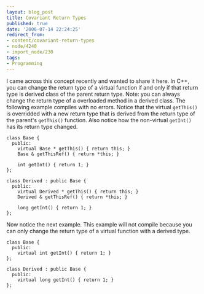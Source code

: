 ```yaml
---
layout: blog_post
title: Covariant Return Types
published: true
date: '2006-07-14 22:24:25'
redirect_from:
- content/covariant-return-types
- node/4240
- import_node/230
tags:
- Programming
---
```


I came across this concept recently and wanted to share it here. In C++, you can change the return type of a virtual function if and only if that return type is derived class of the parent return type. Note: you can always change the return type of a overloaded method in a derived class. The following example compiles with no errors. Notice that the virtual `getThis()` is overridded with a new return type that is derived from the return type of the parent's `getThis()` function. Also notice how the non-virtual `getInt()` has its return type changed.

    class Base {
      public:
        virtual Base * getThis() { return this; }
        Base & getThisRef() { return *this; }

        int getInt() { return 1; }
    };

    class Derived : public Base {
      public:
        virtual Derived * getThis() { return this; }
        Derived & getThisRef() { return *this; }

        long getInt() { return 1; }
    };

Now notice the next example. This example will not compile because you can only change the return type of a virtual function with a derived type.

    class Base {
      public:
        virtual int getInt() { return 1; }
    };

    class Derived : public Base {
      public:
        virtual long getInt() { return 1; }
    };
